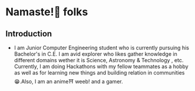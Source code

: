 # Namaste!🙏️ folks 

## Introduction
- I am Junior Computer Engineering student who is currently pursuing his Bachelor's in C.E. I am avid explorer who likes gather knowledge in different domains wether it is Science, Astronomy & Technology , etc. Currently, I am doing Hackathons with my fellow teammates as a hobby as well as for learning new things and building relation in communities😁.Also, I am an anime⛩ weeb! and a gamer. 
<!--
**gunner26735/gunner26735** is a ✨ _special_ ✨ repository because its `README.md` (this file) appears on your GitHub profile.

Here are some ideas to get you started:

- 🔭 I’m currently working on ...
- 🌱 I’m currently learning ...
- 👯 I’m looking to collaborate on ...
- 🤔 I’m looking for help with ...
- 💬 Ask me about ...
- 📫 How to reach me: ...
- 😄 Pronouns: ...
- ⚡ Fun fact: ...
-->
